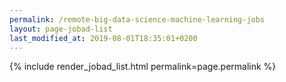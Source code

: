 ```yaml
---
permalink: /remote-big-data-science-machine-learning-jobs
layout: page-jobad-list
last_modified_at: 2019-08-01T18:35:01+0200
---
```

{% include render_jobad_list.html permalink=page.permalink %}
